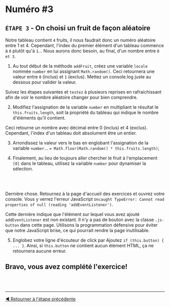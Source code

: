 # Numéro #3

## `ÉTAPE 3` - On choisi un fruit de façon aléatoire

Notre tableau contient `4` fruits, il nous faudrait donc un numéro aléatoire entre 1 et 4. Cependant, l'index du premier élément d'un tableau commence à `0` plutôt qu'à `1`... Nous aurons donc besoin, au final, d'un nombre entre `0 et 3`.


1. Au tout début de la méthode `addFruit`, créez une variable `locale` nommée `number` en lui assignant `Math.random()`. Ceci retournera une valeur entre `0` (inclus) et `1` (exclus). Mettez un console.log juste au dessous pour valider la valeur.

Suivez les étapes suivantes et `testez` à plusieurs reprises en rafraichissant afin de voir le nombre aléatoire changer pour bien comprendre.

2. Modifiez l'assignation de la variable `number` en multipliant le résultat le `this.fruits.length`, soit la propriété du tableau qui indique le nombre d'éléments qu'il contient.

Ceci retourne un nombre avec décimal entre 0 (inclus) et 4 (exclus). Cependant, l'index d'un tableau doit absolument être un entier.

3. Arrondissez la valeur vers le bas en englobant l'assignation de la variable `number`... `= Math.floor(Math.random() * this.fruits.length)`;

4. Finalement, au lieu de toujours aller chercher le fruit à l'emplacement `[0]` dans le tableau, utilisez la variable `number` pour dynamiser la sélection.

<br><br>

Dernière chose. Retournez à la page d'accueil des exercices et ouvrez votre console. Vous y verrez l'erreur JavaScript `Uncaught TypeError: Cannot read properties of null (reading 'addEventListener')`.

Cette dernière indique que l'élément sur lequel vous avez ajouté `addEventListener` est non existant. Il n'y a pas de bouton avec la classe `.js-button` dans cette page. Utilisons la programmation défensive pour éviter que notre JavaScript brise, ce qui pourrait rendre la page inutilisable.

5. Englobez votre ligne d'écouteur de click par Ajoutez `if (this.button) { ... }`. Ainsi, si `this.button` ne contient aucun élément HTML, ça ne retournera aucune erreur.

## Bravo, vous avez complété l'exercice!

<br><br><hr>


[◀ Retourner à l'étape précédente](d.md)
